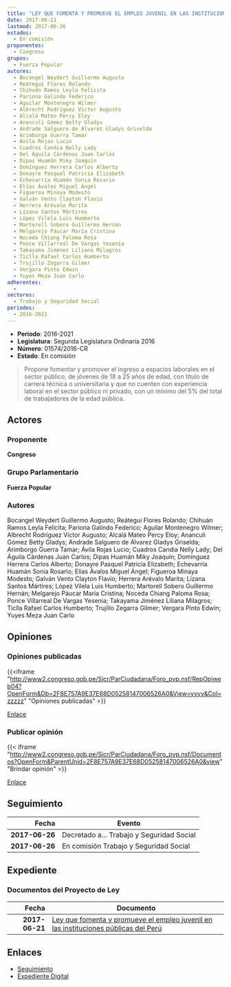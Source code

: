 ```yaml
---
title: "LEY QUE FOMENTA Y PROMUEVE EL EMPLEO JUVENIL EN LAS INSTITUCIONES PÚBLICAS DEL PERÚ"
date: 2017-06-21
lastmod: 2017-06-26
estados: 
  - En comisión
proponentes: 
  - Congreso
grupos: 
  - Fuerza Popular
autores: 
  - Bocangel Weydert Guillermo Augusto
  - Reátegui Flores Rolando
  - Chihuán Ramos Leyla Felícita
  - Pariona Galindo Federico
  - Aguilar Montenegro Wilmer
  - Albrecht Rodríguez Víctor Augusto
  - Alcalá Mateo Percy Eloy
  - Ananculi Gómez Betty Gladys
  - Andrade Salguero de Álvarez Gladys Griselda
  - Arimborgo Guerra Tamar
  - Ávila Rojas Lucio
  - Cuadros Candia Nelly Lady
  - Del Águila Cárdenas Juan Carlos
  - Dipas Huamán Miky Joaquín
  - Domínguez Herrera Carlos Alberto
  - Donayre Pasquel Patricia Elizabeth
  - Echevarría Huamán Sonia Rosario
  - Elías Ávalos Miguel Ángel
  - Figueroa Minaya Modesto
  - Galván Vento Clayton Flavio
  - Herrera Arévalo Marita
  - Lizana Santos Mártires
  - López Vilela Luis Humberto
  - Martorell Sobero Guillermo Hernán
  - Melgarejo Páucar María Cristina
  - Noceda Chiang Paloma Rosa
  - Ponce Villarreal De Vargas Yesenia
  - Takayama Jiménez Liliana Milagros
  - Ticlla Rafael Carlos Humberto
  - Trujillo Zegarra Gilmer
  - Vergara Pinto Edwin
  - Yuyes Meza Juan Carlo
adherentes: 
  - 
sectores: 
  - Trabajo y Seguridad Social
periodos: 
  - 2016-2021
---
```


- **Periodo**: 2016-2021
- **Legislatura**: Segunda Legislatura Ordinaria 2016
- **Número**: 01574/2016-CR
- **Estado**: En comisión

> Propone fomentar y promover el ingreso a espacios laborales en el sector público, de jóvenes de 18 a 25 años de edad, con título de carrera técnica o universitaria y que no cuenten con experiencia laboral en el sector público ni privado, con un mínimo del 5% del total de trabajadores de la edad pública.


## Actores

### Proponente

**Congreso**

### Grupo Parlamentario

**Fuerza Popular**

### Autores

Bocangel Weydert Guillermo Augusto; Reátegui Flores Rolando; Chihuán Ramos Leyla Felícita; Pariona Galindo Federico; Aguilar Montenegro Wilmer; Albrecht Rodríguez Víctor Augusto; Alcalá Mateo Percy Eloy; Ananculi Gómez Betty Gladys; Andrade Salguero de Álvarez Gladys Griselda; Arimborgo Guerra Tamar; Ávila Rojas Lucio; Cuadros Candia Nelly Lady; Del Águila Cárdenas Juan Carlos; Dipas Huamán Miky Joaquín; Domínguez Herrera Carlos Alberto; Donayre Pasquel Patricia Elizabeth; Echevarría Huamán Sonia Rosario; Elías Ávalos Miguel Ángel; Figueroa Minaya Modesto; Galván Vento Clayton Flavio; Herrera Arévalo Marita; Lizana Santos Mártires; López Vilela Luis Humberto; Martorell Sobero Guillermo Hernán; Melgarejo Páucar María Cristina; Noceda Chiang Paloma Rosa; Ponce Villarreal De Vargas Yesenia; Takayama Jiménez Liliana Milagros; Ticlla Rafael Carlos Humberto; Trujillo Zegarra Gilmer; Vergara Pinto Edwin; Yuyes Meza Juan Carlo


## Opiniones

### Opiniones publicadas

{{<iframe "http://www2.congreso.gob.pe/Sicr/ParCiudadana/Foro_pvp.nsf/RepOpiweb04?OpenForm&Db=2F8E757A9E37E68D05258147006526A0&View=yyyy&Col=zzzzz" "Opiniones publicadas" >}}

[Enlace](http://www2.congreso.gob.pe/Sicr/ParCiudadana/Foro_pvp.nsf/RepOpiweb04?OpenForm&Db=2F8E757A9E37E68D05258147006526A0&View=yyyy&Col=zzzzz)
### Publicar opinión

{{< iframe "http://www2.congreso.gob.pe/Sicr/ParCiudadana/Foro_pvp.nsf/Documentos?OpenForm&ParentUnid=2F8E757A9E37E68D05258147006526A0&view" "Brindar opinión" >}}

[Enlace](http://www2.congreso.gob.pe/Sicr/ParCiudadana/Foro_pvp.nsf/Documentos?OpenForm&ParentUnid=2F8E757A9E37E68D05258147006526A0&view)

## Seguimiento

| Fecha | Evento |
|------:|--------|
| **2017-06-26** | Decretado a... Trabajo y Seguridad Social|
| **2017-06-26** | En comisión Trabajo y Seguridad Social|


## Expediente


### Documentos del Proyecto de Ley

| Fecha | Documento |
|------:|--------|
| **2017-06-21** | [Ley que fomenta y promueve el empleo juvenil en las instituciones públicas del Perú](http://www.leyes.congreso.gob.pe/Documentos/2016_2021/Proyectos_de_Ley_y_de_Resoluciones_Legislativas/PL0157420170621..pdf) |

## Enlaces 

- [Seguimiento](http://www2.congreso.gob.pe/Sicr/TraDocEstProc/CLProLey2016.nsf/f7fff46988ca05b1052578e100829cc7/d11552ffb0abc5c605258147005c881c?OpenDocument)
- [Expediente Digital](http://www2.congreso.gob.pe/Sicr/TraDocEstProc/CLProLey2016.nsf/f7fff46988ca05b1052578e100829cc7/d11552ffb0abc5c605258147005c881c?OpenDocument&Click=05257FB7005EB655.eb71d0cf91d8294e05256cdf006b5706/$Body/0.1C6C)
